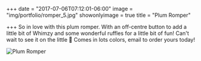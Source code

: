 +++
date = "2017-07-06T07:12:01-06:00"
image = "img/portfolio/romper_5.jpg"
showonlyimage = true
title = "Plum Romper"

+++
So in love with this plum romper. With an off-centre button to add a little bit of Whimzy and some wonderful ruffles for a little bit of fun! Can't wait to see it on the little 🐝 Comes in lots colors, email to order yours today!

![Plum Romper](/img/portfolio/romper_5.jpg)
